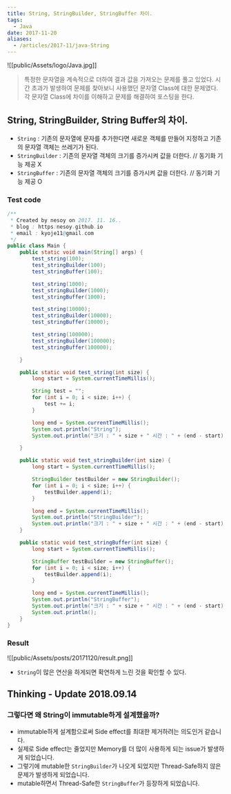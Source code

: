 ```yaml
---
title: String, StringBuilder, StringBuffer 차이.
tags:
  - Java
date: 2017-11-20
aliases: 
  - /articles/2017-11/java-String
---
```


![[public/Assets/logo/Java.jpg]]

> 특정한 문자열을 계속적으로 더하여 결과 값을 가져오는 문제를 풀고 있었다. 시간 초과가 발생하여 문제를 찾아보니 사용했던 문자열 Class에 대한 문제였다. 각 문자열 Class에 차이를 이해하고 문제를 해결하여 포스팅을 한다.

## String, StringBuilder, String Buffer의 차이.
- `String` : 기존의 문자열에 문자를 추가한다면 새로운 객체를 만들어 지정하고 기존의 문자열 객체는 쓰레기가 된다.
- `StringBuilder` : 기존의 문자열 객체의 크기를 증가시켜 값을 더한다. // 동기화 기능 제공 X
- `StringBuffer` : 기존의 문자열 객체의 크기를 증가시켜 값을 더한다. // 동기화 기능 제공 O

### Test code
```java
/**
 * Created by nesoy on 2017. 11. 16..
 * blog : https:nesoy.github.io
 * email : kyoje11@gmail.com
 */
public class Main {
    public static void main(String[] args) {
        test_string(100);
        test_stringBuilder(100);
        test_stringBuffer(100);

        test_string(1000);
        test_stringBuilder(1000);
        test_stringBuffer(1000);

        test_string(10000);
        test_stringBuilder(10000);
        test_stringBuffer(10000);

        test_string(100000);
        test_stringBuilder(100000);
        test_stringBuffer(100000);

    }

    public static void test_string(int size) {
        long start = System.currentTimeMillis();

        String test = "";
        for (int i = 0; i < size; i++) {
            test += i;
        }

        long end = System.currentTimeMillis();
        System.out.println("String");
        System.out.println("크기 : " + size + " 시간 : " + (end - start));

    }

    public static void test_stringBuilder(int size) {
        long start = System.currentTimeMillis();

        StringBuilder testBuilder = new StringBuilder();
        for (int i = 0; i < size; i++) {
            testBuilder.append(i);
        }

        long end = System.currentTimeMillis();
        System.out.println("StringBuilder");
        System.out.println("크기 : " + size + " 시간 : " + (end - start));
    }

    public static void test_stringBuffer(int size) {
        long start = System.currentTimeMillis();

        StringBuffer testBuilder = new StringBuffer();
        for (int i = 0; i < size; i++) {
            testBuilder.append(i);
        }

        long end = System.currentTimeMillis();
        System.out.println("StringBuffer");
        System.out.println("크기 : " + size + " 시간 : " + (end - start));
        System.out.println();
    }
}
```

### Result
![[public/Assets/posts/20171120/result.png]]
- `String`이 많은 연산을 하게되면 확연하게 느린 것을 확인할 수 있다.


## Thinking - Update 2018.09.14
### 그렇다면 왜 String이 immutable하게 설계했을까?
- immutable하게 설계함으로써 Side effect를 최대한 제거하려는 의도인거 같습니다.
- 실제로 Side effect는 줄었지만 Memory를 더 많이 사용하게 되는 issue가 발생하게 되었습니다.
- 그렇기에 mutable한 `StringBuilder`가 나오게 되었지만 Thread-Safe하지 않은 문제가 발생하게 되었습니다.
- mutable하면서 Thread-Safe한 `StringBuffer`가 등장하게 되었습니다.
